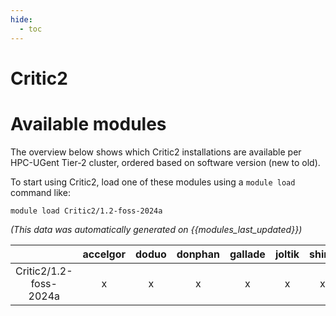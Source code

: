 ```yaml
---
hide:
  - toc
---
```


Critic2
=======

# Available modules


The overview below shows which Critic2 installations are available per HPC-UGent Tier-2 cluster, ordered based on software version (new to old).

To start using Critic2, load one of these modules using a `module load` command like:

```shell
module load Critic2/1.2-foss-2024a
```

*(This data was automatically generated on {{modules_last_updated}})*  

| |accelgor|doduo|donphan|gallade|joltik|shinx|skitty|
| :---: | :---: | :---: | :---: | :---: | :---: | :---: | :---: |
|Critic2/1.2-foss-2024a|x|x|x|x|x|x|x|
